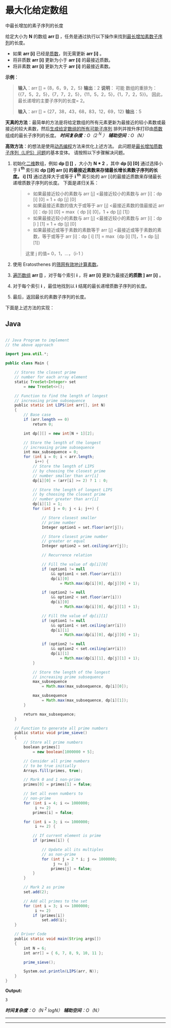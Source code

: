 # 最大化给定数组

中最长增加的素子序列的长度

给定大小为 **N** 的数组 **arr []** ，任务是通过执行以下操作来找到[最长增加素数子序列](https://www.geeksforgeeks.org/length-of-longest-prime-subsequence-in-an-array/)的长度。

*   如果 **arr [i]** 已经是[质数](https://www.geeksforgeeks.org/prime-numbers/)，则无需更新 **arr [i]** 。
*   将非质数 **arr [i]** 更新为小于 **arr [i]** 的最接近质数。
*   将非素数 **arr [i]** 更新为大于 **arr [i]** 的最接近素数。

**示例**：

> **输入**：arr [] = {8，6，9，2，5}
> **输出**：2
> **说明**：
> 可能 数组的重排为：{{7，5，2，5}，{7，7，2，5}，{11，5，2，5}，{1，7，2，5}}。
> 因此，最长递增的主要子序列的长度= 2。
> 
> **输入**：arr [] = {27，38，43，68，83，12，69，12}
> **输出**：5

**天真的方法**：最简单的方法是将给定数组的所有元素更新为最接近的较小素数或最接近的较大素数，然后[生成给定数组的所有可能子序列](https://www.geeksforgeeks.org/generating-all-possible-subsequences-using-recursion/) 排列并按升序打印由[质数](https://www.geeksforgeeks.org/prime-numbers/)组成的最长子序列的长度。
***时间复杂度**：O（2 <sup>N</sup> ）*
***辅助空间**：O（N）*

**高效方法**：的想法是使用[动态编程](https://www.geeksforgeeks.org/dynamic-programming/)方法来优化上述方法。 此问题是[最长增加质数子序列（LIPS）问题](https://www.geeksforgeeks.org/length-of-longest-increasing-prime-subsequence-from-a-given-array/)的基本变体。 请按照以下步骤解决问题。

1.  初始化[二维](https://www.geeksforgeeks.org/multidimensional-arrays-c-cpp/)数组，例如 **dp [] []** ，大小为 **N * 2** ，其中 **dp [i] [0]** 通过选择小于 **i <sup>th</sup>** 索引和 **dp []的 **arr [i]** 的最接近素数来存储最长增长素数子序列的长度。 i] [1]** 通过选择大于或等于 **i <sup>th</sup>** 索引处的 arr [i]的最接近质数来存储最长递增质数子序列的长度。 下面是递归关系：

    > *   如果最接近较小的素数与 arr [j] <最接近较小的素数与 arr [i]：dp [i] [0] = 1 + dp [j] [0]
    > *   如果最接近素数的值大于或等于 arr [j] <最接近素数的值最接近 arr [i]：dp [i] [0] = max（ dp [i] [0]，1 + dp [j] [1]）
    > *   如果最接近较小的素数与 arr [j] <最接近较小的素数与 arr [i]：dp [i ] [1] = 1 + dp [j] [0]
    > *   如果最接近或等于素数的素数等于 arr [j] <最接近或等于素数的素数，等于或等于 arr [i]：dp [ i] [1] = max（dp [i] [1]，1 + dp [j] [1]）
    > 
    > 这里 j 的值= 0，1，…，（i-1 ）

2.  使用 Eratosthenes 的[筛网有效地计算](https://www.geeksforgeeks.org/sieve-of-eratosthenes/)[素数](https://www.geeksforgeeks.org/prime-numbers/)。
3.  [遍历数组](https://www.geeksforgeeks.org/c-program-to-traverse-an-array/) **arr []** ，对于每个索引 **i** ，将 **arr [i]** 更新为最接近**的质数 ] arr [i]** 。
4.  对于每个索引 **i** ，最佳地找到以 **i** 结尾的最长递增质数子序列的长度。
5.  最后，返回最长的素数子序列的长度。

下面是上述方法的实现：

## Java

```java

// Java Program to implement 
// the above approach 

import java.util.*; 

public class Main { 

    // Stores the closest prime 
    // number for each array element 
    static TreeSet<Integer> set 
        = new TreeSet<>(); 

    // Function to find the length of longest 
    // increasing prime subsequence 
    public static int LIPS(int arr[], int N) 
    { 
        // Base case 
        if (arr.length == 0) 
            return 0; 

        int dp[][] = new int[N + 1][2]; 

        // Store the length of the longest 
        // increasing prime subsequence 
        int max_subsequence = 0; 
        for (int i = 0; i < arr.length; 
             i++) { 
            // Store the length of LIPS 
            // by choosing the closest prime 
            // number smaller than arr[i] 
            dp[i][0] = (arr[i] >= 2) ? 1 : 0; 

            // Store the length of longest LIPS 
            // by choosing the closest prime 
            // number greater than arr[i] 
            dp[i][1] = 1; 
            for (int j = 0; j < i; j++) { 

                // Store closest smaller 
                // prime number 
                Integer option1 = set.floor(arr[j]); 

                // Store closest prime number 
                // greater or equal 
                Integer option2 = set.ceiling(arr[j]); 

                // Recurrence relation 

                // Fill the value of dp[i][0] 
                if (option1 != null
                    && option1 < set.floor(arr[i])) 
                    dp[i][0] 
                        = Math.max(dp[i][0], dp[j][0] + 1); 

                if (option2 != null
                    && option2 < set.floor(arr[i])) 
                    dp[i][0] 
                        = Math.max(dp[i][0], dp[j][1] + 1); 

                // Fill the value of dp[i][1] 
                if (option1 != null
                    && option1 < set.ceiling(arr[i])) 
                    dp[i][1] 
                        = Math.max(dp[i][0], dp[j][0] + 1); 

                if (option2 != null
                    && option2 < set.ceiling(arr[i])) 
                    dp[i][1] 
                        = Math.max(dp[i][1], dp[j][1] + 1); 
            } 

            // Store the length of the longest 
            // increasing prime subsequence 
            max_subsequence 
                = Math.max(max_subsequence, dp[i][0]); 

            max_subsequence 
                = Math.max(max_subsequence, dp[i][1]); 
        } 

        return max_subsequence; 
    } 

    // Function to generate all prime numbers 
    public static void prime_sieve() 
    { 
        // Store all prime numbers 
        boolean primes[] 
            = new boolean[1000000 + 5]; 

        // Consider all prime numbers 
        // to be true initially 
        Arrays.fill(primes, true); 

        // Mark 0 and 1 non-prime 
        primes[0] = primes[1] = false; 

        // Set all even numbers to 
        // non-prime 
        for (int i = 4; i <= 1000000; 
             i += 2) 
            primes[i] = false; 

        for (int i = 3; i <= 1000000; 
             i += 2) { 

            // If current element is prime 
            if (primes[i]) { 

                // Update all its multiples 
                // as non-prime 
                for (int j = 2 * i; j <= 1000000; 
                     j += i) 
                    primes[j] = false; 
            } 
        } 

        // Mark 2 as prime 
        set.add(2); 

        // Add all primes to the set 
        for (int i = 3; i <= 1000000; 
             i += 2) 
            if (primes[i]) 
                set.add(i); 
    } 

    // Driver Code 
    public static void main(String args[]) 
    { 
        int N = 6; 
        int arr[] = { 6, 7, 8, 9, 10, 11 }; 

        prime_sieve(); 

        System.out.println(LIPS(arr, N)); 
    } 
} 

```

**Output:**

```
3

```

***时间复杂度**：O（N <sup>2</sup> logN）*
***辅助空间**：O（N）*



* * *

* * *



